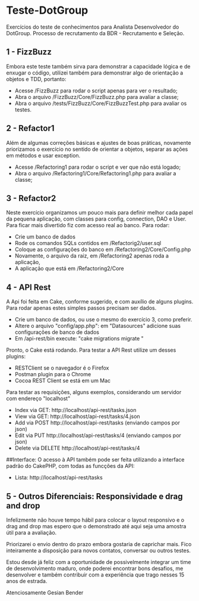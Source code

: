 # Teste-DotGroup
Exercícios do teste de conhecimentos para Analista Desenvolvedor do DotGroup. Processo de recrutamento da BDR - Recrutamento e Seleção.

## 1 - FizzBuzz
Embora este teste também sirva para demonstrar a capacidade lógica e de  enxugar o código, utilizei também para demonstrar algo de orientação a objetos e TDD, portanto:
* Acesse /FizzBuzz para rodar o script apenas para ver o resultado;
* Abra o arquivo /FizzBuzz/Core/FizzBuzz.php para avaliar a classe;
* Abra o arquivo /tests/FizzBuzz/Core/FizzBuzzTest.php para avaliar os testes.

## 2 - Refactor1
Além de algumas correções básicas e ajustes de boas práticas, novamente priorizamos o exercício no sentido de orientar a objetos, separar as ações em métodos e usar exception.
* Acesse /Refactoring1 para rodar o script e ver que não está logado;
* Abra o arquivo /Refactoring1/Core/Refactoring1.php para avaliar a classe;

## 3 - Refactor2
Neste exercício organizamos um pouco mais para definir melhor cada papel da pequena aplicação, com classes para config, connection, DAO e User. Para ficar mais divertido fiz com acesso real ao banco. Para rodar:
- Crie um banco de dados
- Rode os comandos SQLs contidos em /Refactorig2/user.sql
- Coloque as configurações do banco em /Refactoring2/Core/Config.php
- Novamente, o arquivo da raiz, em /Refactoring2 apenas roda a aplicação,
- A aplicação que está em /Refactoring2/Core

## 4 - API Rest
A Api foi feita em Cake, conforme sugerido, e com auxílio de alguns plugins. Para rodar apenas estes simples passos precisam ser dados.
- Crie um banco de dados, ou use o mesmo do exercício 3, como preferir.
- Altere o arquivo "config/app.php": em "Datasources" adicione suas configurações de banco de dados
- Em /api-rest/bin execute: "cake migrations migrate "

Pronto, o Cake está rodando. Para testar a API Rest utilize um desses plugins:
- RESTClient se o navegador é o Firefox
- Postman plugin para o Chrome
- Cocoa REST Client se está em um Mac

Para testar as requisições, alguns exemplos, considerando um servidor com endereço "localhost"
- Index via GET: http://localhost/api-rest/tasks.json
- View via GET: http://localhost/api-rest/tasks/4.json
- Add via POST http://localhost/api-rest/tasks (enviando campos por json)
- Edit via PUT http://localhost/api-rest/tasks/4 (enviando campos por json)
- Delete via DELETE http://localhost/api-rest/tasks/4

##Interface:
O acesso à API também pode ser feita utilizando a interface padrão do CakePHP, com todas as funcções da API:
- Lista: http://localhost/api-rest/tasks

## 5 - Outros Diferenciais: Responsividade e drag and drop
Infelizmente não houve tempo hábil para colocar o layout responsivo e o drag and drop mas espero que o demonstrado até aqui seja uma amostra útil para a avaliação.

Priorizarei o envio dentro do prazo embora gostaria de caprichar mais. Fico inteiramente a disposição para novos contatos, conversar ou outros testes.

Estou desde já feliz com a  oportunidade de possivelmente integrar um time de desenvolvimento maduro, onde poderei encontrar bons desafios, me desenvolver e também contribuir com a experiência que trago nesses 15 anos de estrada.

Atenciosamente
Gesian Bender








